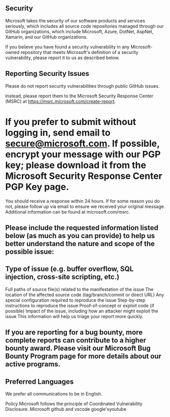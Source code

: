 ## Security
Microsoft takes the security of our software products and services seriously, which includes all source code repositories managed through our GitHub organizations, which include Microsoft, Azure, DotNet, AspNet, Xamarin, and our GitHub organizations.

If you believe you have found a security vulnerability in any Microsoft-owned repository that meets Microsoft's definition of a security vulnerability, please report it to us as described below.

## Reporting Security Issues
Please do not report security vulnerabilities through public GitHub issues.

Instead, please report them to the Microsoft Security Response Center (MSRC) at https://msrc.microsoft.com/create-report.

# If you prefer to submit without logging in, send email to secure@microsoft.com. If possible, encrypt your message with our PGP key; please download it from the Microsoft Security Response Center PGP Key page.

You should receive a response within 24 hours. If for some reason you do not, please follow up via email to ensure we received your original message. Additional information can be found at microsoft.com/msrc.

## Please include the requested information listed below (as much as you can provide) to help us better understand the nature and scope of the possible issue:

## Type of issue (e.g. buffer overflow, SQL injection, cross-site scripting, etc.)
Full paths of source file(s) related to the manifestation of the issue
The location of the affected source code (tag/branch/commit or direct URL)
Any special configuration required to reproduce the issue
Step-by-step instructions to reproduce the issue
Proof-of-concept or exploit code (if possible)
Impact of the issue, including how an attacker might exploit the issue
This information will help us triage your report more quickly.

## If you are reporting for a bug bounty, more complete reports can contribute to a higher bounty award. Please visit our Microsoft Bug Bounty Program page for more details about our active programs.

## Preferred Languages
We prefer all communications to be in English.

Policy
Microsoft follows the principle of Coordinated Vulnerability Disclosure.
Microsoft github and vscode
google'syoutube

